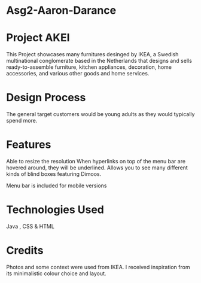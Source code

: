 # Asg2-Aaron-Darance

# Project AKEI

This Project showcases many furnitures desinged by IKEA, a Swedish multinational conglomerate based in the Netherlands that designs and sells ready-to-assemble furniture, kitchen appliances, decoration, home accessories, and various other goods and home services.


# Design Process

The general target customers would be young adults as they would typically spend more.

# Features

Able to resize the resolution
When hyperlinks on top of the menu bar are hovered around, they will be underlined.
Allows you to see many different kinds of blind boxes featuring Dimoos.

Menu bar is included for mobile versions

# Technologies Used

Java , CSS & HTML

# Credits

Photos and some context were used from IKEA.
I received inspiration from its minimalistic colour choice and layout.

